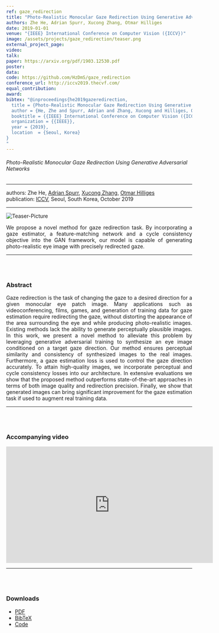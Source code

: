```yaml
---
ref: gaze_redirection
title: "Photo-Realistic Monocular Gaze Redirection Using Generative Adversarial Networks"
authors: Zhe He, Adrian Spurr, Xucong Zhang, Otmar Hilliges
date: 2019-01-01
venue: "{IEEE} International Conference on Computer Vision ({ICCV})"
image: /assets/projects/gaze_redirection/teaser.png
external_project_page: 
video: 
talk: 
paper: https://arxiv.org/pdf/1903.12530.pdf
poster: 
data: 
code: https://github.com/HzDmS/gaze_redirection
conference_url: http://iccv2019.thecvf.com/
equal_contribution: 
award: 
bibtex: "@inproceedings{he2019gazeredirection,
  title = {Photo-Realistic Monocular Gaze Redirection Using Generative Adversarial Networks},
  author = {He, Zhe and Spurr, Adrian and Zhang, Xucong and Hilliges, Otmar},
  booktitle = {{IEEE} International Conference on Computer Vision ({ICCV})},
  organization = {{IEEE}},
  year = {2019},
  location  = {Seoul, Korea}
}
"
---
```


<h6> Photo-Realistic Monocular Gaze Redirection Using Generative Adversarial Networks </h6>
<hr />

<div class="fullcol">
    <div class="teaser-info-projectpage">
            <span class="normalcap">authors:</span>
            <span class="authorcap">
                <nobr>Zhe He, </nobr>
                <nobr><a href="/people/spurra/" title="Adrian Spurr">Adrian Spurr</a>, </nobr>
                <nobr><a href="/people/zhang/" title="Xucong Zhang">Xucong Zhang</a>, </nobr>
                <nobr><a href="/people/hilliges/" title="Otmar Hilliges">Otmar Hilliges</a> </nobr>
            </span>
            <br/>
            <span class="normalcap"><nobr>publication: </nobr></span>
            <span class="authorcap">
                <a class="a-text-ext" href="http://iccv2019.thecvf.com/" title="ICCV">ICCV</a>, Seoul, South Korea, October 2019
            </span>
        <hr />
    </div>
</div>

<div class="fullcol">
    <img class="fullcol" src="<?php ait_root_dir();?>projects/2019/gaze_redirection/teaser.png" alt="Teaser-Picture" />
    <!-- <img class="fullcol" src="<?php ait_root_dir();?>projects/2019/NVS-machines/teaser_pipeline.png" alt="Teaser-Picture" /> -->
    <div class="fullcol">
        <p align="justify">
            <span class="figurecap">
                We propose a novel method for gaze redirection task. By incorporating a gaze estimator, a feature-matching network and a cycle consistency objective into the GAN framework, our model is capable of generating photo-realistic eye image with precisely redirected gaze.
           </span>
        </p>
        <hr />
        <br/>
        <br/>
    </div>
</div>

<div class="fullcol">
    <h3>Abstract</h3>
    <p align="justify">
    Gaze redirection is the task of changing the gaze to a desired direction for a given monocular eye patch image. Many applications such as videoconferencing, films, games, and generation of training data for gaze estimation require redirecting the gaze, without distorting the appearance of the area surrounding the eye and while producing photo-realistic images. Existing methods lack the ability to generate perceptually plausible images. In this work, we present a novel method to alleviate this problem by leveraging generative adversarial training to synthesize an eye image conditioned on a target gaze direction. Our method ensures perceptual similarity and consistency of synthesized images to the real images. Furthermore, a gaze estimation loss is used to control the gaze direction accurately. To attain high-quality images, we incorporate perceptual and cycle consistency losses into our architecture. In extensive evaluations we show that the proposed method outperforms state-of-the-art approaches in terms of both image quality and redirection precision. Finally, we show that generated images can bring significant improvement for the gaze estimation task if used to augment real training data.
    </p>
    <hr />
    <br/>
    <br/>
</div>

<div class="fullcol">
<h3>Accompanying video</h3>
    <div class="video">
      <iframe width="560" height="315" src="https://www.youtube.com/embed/oHx88bHaM18" frameborder="0" allow="accelerometer; autoplay; encrypted-media; gyroscope; picture-in-picture" allowfullscreen></iframe>
    </div>
    <hr />
    <br/>
    <br/>
</div>



<div class="fullcol">
 <h3>Downloads</h3>
    <ul class="linklist">
        <li class="a-pdf"><a title="PDF" href="https://arxiv.org/pdf/1903.12530.pdf">PDF</a></li>
        <li class="a-bib"><a title="BibTex" href="<?php ait_root_dir();?>projects/2019/gaze_redirection/gaze_redirection_arxiv.bib">BibTeX</a></li>
        <li class="a-cod"><a title="Code" href="https://github.com/HzDmS/gaze_redirection">Code</a></li>
    </ul>
    <br/>
</div>

